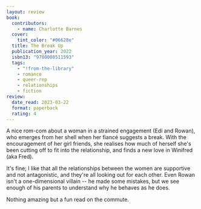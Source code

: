 ```yaml
---
layout: review
book:
  contributors:
    - name: Charlotte Barnes
  cover:
    tint_color: "#06628e"
  title: The Break Up
  publication_year: 2022
  isbn13: "9780008511593"
  tags:
    - "!from-the-library"
    - romance
    - queer-rep
    - relationships
    - fiction
review:
  date_read: 2023-03-22
  format: paperback
  rating: 4
---
```


A nice rom-com about a woman in a strained engagement (Edi and Rowan), who emerges from her shell when her fiancé suggests a break.
With the encouragement of her girl friends, she realises how much of herself she's been cutting off to fit into the relationship, and finds a new love in Winifred (aka Fred).

It's fine; I like that all the relationships between the women are supportive and not antagonistic, and they're all looking out for each other.
Even Rowan isn't a one-dimensional villain -- he made some mistakes, but we see enough of his parents to understand why he behaves as he does.

Nothing amazing but a fun read on the commute.

